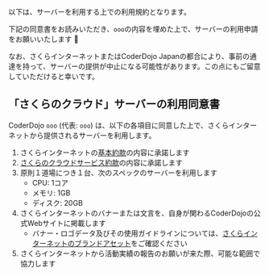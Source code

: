 以下は、サーバーを利用する上での利用規約となります。

下記の同意書をお読みいただき、`ooo`の内容を埋めた上で、サーバーの利用申請をお願いいたします :bow:

なお、さくらインターネットまたはCoderDojo Japanの都合により、事前の通達を持って、サーバーの提供が中止になる可能性があります。この点にもご留意していただけると幸いです。

## 「さくらのクラウド」サーバーの利用同意書

CoderDojo `ooo` (代表: `ooo`) は、以下の各項目に同意した上で、さくらインターネットから提供されるサーバーを利用します。

1. さくらインターネットの[基本約款](https://www.sakura.ad.jp/agreement/[a]yakkan0_kihon.pdf)の内容に承諾します
2. [さくらのクラウドサービス約款](https://www.sakura.ad.jp/agreement/[a]yakkan_cloud.pdf)の内容に承諾します
3. 原則１道場につき１台、次のスペックのサーバーを利用します
   - CPU: 1コア
   - メモリ: 1GB
   - ディスク: 20GB
4. さくらインターネットのバナーまたは文言を、自身が関わるCoderDojoの公式Webサイトに掲載します
   - バナー・ロゴデータ及びその使用ガイドラインについては、[さくらインターネットのブランドアセット](https://www.sakura.ad.jp/brand-assets/)をご確認ください
5. さくらインターネットから活動実績の報告のお願いが来た際、可能な範囲で協力します




